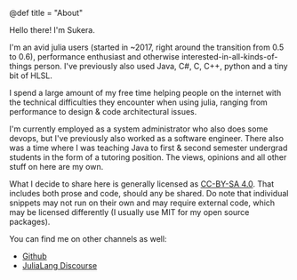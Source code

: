 @def title = "About"

Hello there! I'm Sukera.

I'm an avid julia users (started in ~2017, right around the transition from 0.5 to 0.6), performance enthusiast and otherwise interested-in-all-kinds-of-things person. I've previously also used Java, C#, C, C++, python and a tiny bit of HLSL.

I spend a large amount of my free time helping people on the internet with the technical difficulties they encounter when using
julia, ranging from performance to design & code architectural issues.

I'm currently employed as a system administrator who also does some devops, but I've previously also worked as a software engineer.
There also was a time where I was teaching Java to first & second semester undergrad students in the form of a tutoring position.
The views, opinions and all other stuff on here are my own.

What I decide to share here is generally licensed as [CC-BY-SA 4.0](http://creativecommons.org/licenses/by-sa/4.0/). That includes both
prose and code, should any be shared. Do note that individual snippets may not run on their own and may require external code, which may
be licensed differently (I usually use MIT for my open source packages).

You can find me on other channels as well:

 * [Github](https://github.com/Seelengrab)
 * [JuliaLang Discourse](https://discourse.julialang.org/u/sukera/summary)
